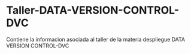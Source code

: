 # Taller-DATA-VERSION-CONTROL-DVC
Contiene la informacion asociada al taller de la materia despliegue DATA VERSION CONTROL-DVC
